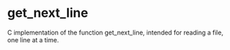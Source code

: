 # get_next_line

C implementation of the function get_next_line, intended for reading a file, one line at a time.
